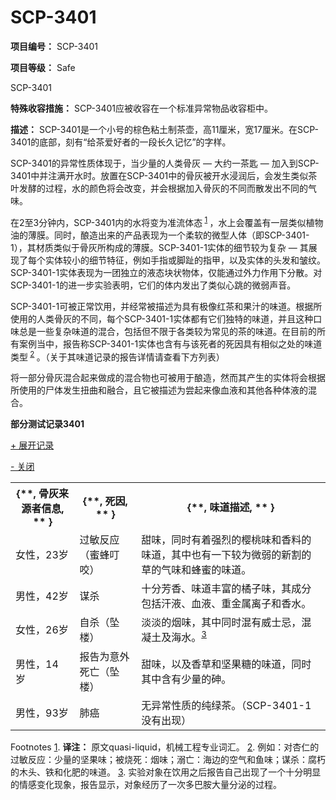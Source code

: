 # SCP-3401
                        


**项目编号：** SCP-3401

**项目等级：** Safe



SCP-3401



**特殊收容措施：** SCP-3401应被收容在一个标准异常物品收容柜中。

**描述：** SCP-3401是一个小号的棕色粘土制茶壶，高11厘米，宽17厘米。在SCP-3401的底部，刻有“给茶爱好者的一段长久记忆”的字样。

SCP-3401的异常性质体现于，当少量的人类骨灰 — 大约一茶匙 — 加入到SCP-3401中并注满开水时。放置在SCP-3401中的骨灰被开水浸润后，会发生类似茶叶发酵的过程，水的颜色将会改变，并会根据加入骨灰的不同而散发出不同的气味。

在2至3分钟内，SCP-3401内的水将变为准流体态<sup class='footnoteref'>
 <a shape='rect' class='footnoteref' id='footnoteref-1' href='javascript:;' onclick='WIKIDOT.page.utils.scrollToReference(&apos;footnote-1&apos;)'>1</a>
</sup>，水上会覆盖有一层类似植物油的薄膜。同时，酿造出来的产品表现为一个柔软的微型人体（即SCP-3401-1），其材质类似于骨灰所构成的薄膜。SCP-3401-1实体的细节较为复杂 — 其展现了每个实体较小的细节特征，例如手指或脚趾的指甲，以及实体的头发和皱纹。SCP-3401-1实体表现为一团独立的液态块状物体，仅能通过外力作用下分散。对SCP-3401-1的进一步实验表明，它们的体内发出了类似心跳的微弱声音。

SCP-3401-1可被正常饮用，并经常被描述为具有极像红茶和果汁的味道。根据所使用的人类骨灰的不同，每个SCP-3401-1实体都有它们独特的味道，并且这种口味总是一些复杂味道的混合，包括但不限于各类较为常见的茶的味道。在目前的所有案例当中，报告称SCP-3401-1实体也含有与该死者的死因具有相似之处的味道类型<sup class='footnoteref'>
 <a shape='rect' class='footnoteref' id='footnoteref-2' href='javascript:;' onclick='WIKIDOT.page.utils.scrollToReference(&apos;footnote-2&apos;)'>2</a>
</sup>。（关于其味道记录的报告详情请查看下方列表）

将一部分骨灰混合起来做成的混合物也可被用于酿造，然而其产生的实体将会根据所使用的尸体发生扭曲和融合，且它被描述为尝起来像血液和其他各种体液的混合。

**部分测试记录3401** 


<a shape='rect' class='collapsible-block-link' href='javascript:;'>+&#160;&#23637;&#24320;&#35760;&#24405;</a>

<a shape='rect' class='collapsible-block-link' href='javascript:;'>-&#160;&#20851;&#38381;</a>

<table class='wiki-content-table'>
 <tr>
  <th colspan='1' rowspan='1'>{**, &#39592;&#28784;&#26469;&#28304;&#32773;&#20449;&#24687;, ** }</th>
  <th colspan='1' rowspan='1'>{**, &#27515;&#22240;, ** }</th>
  <th colspan='1' rowspan='1'>{**, &#21619;&#36947;&#25551;&#36848;, ** }</th>
 </tr>
 <tr>
  <td colspan='1' rowspan='1'>&#22899;&#24615;&#65292;23&#23681;</td>
  <td colspan='1' rowspan='1'>&#36807;&#25935;&#21453;&#24212;&#65288;&#34588;&#34562;&#21486;&#21676;&#65289;</td>
  <td colspan='1' rowspan='1'>&#29980;&#21619;&#65292;&#21516;&#26102;&#26377;&#30528;&#24378;&#28872;&#30340;&#27185;&#26691;&#21619;&#21644;&#39321;&#26009;&#30340;&#21619;&#36947;&#65292;&#20854;&#20013;&#20063;&#26377;&#19968;&#19979;&#36739;&#20026;&#24494;&#24369;&#30340;&#26032;&#21106;&#30340;&#33609;&#30340;&#27668;&#21619;&#21644;&#34562;&#34588;&#30340;&#21619;&#36947;&#12290;</td>
 </tr>
 <tr>
  <td colspan='1' rowspan='1'>&#30007;&#24615;&#65292;42&#23681;</td>
  <td colspan='1' rowspan='1'>&#35851;&#26432;</td>
  <td colspan='1' rowspan='1'>&#21313;&#20998;&#33459;&#39321;&#12289;&#21619;&#36947;&#20016;&#23500;&#30340;&#27224;&#23376;&#21619;&#65292;&#20854;&#25104;&#20998;&#21253;&#25324;&#27735;&#28082;&#12289;&#34880;&#28082;&#12289;&#37325;&#37329;&#23646;&#31163;&#23376;&#21644;&#39321;&#27700;&#12290;</td>
 </tr>
 <tr>
  <td colspan='1' rowspan='1'>&#22899;&#24615;&#65292;26&#23681;</td>
  <td colspan='1' rowspan='1'>&#33258;&#26432;&#65288;&#22368;&#27004;&#65289;</td>
  <td colspan='1' rowspan='1'>&#28129;&#28129;&#30340;&#28895;&#21619;&#65292;&#20854;&#20013;&#21516;&#26102;&#28151;&#26377;&#23041;&#22763;&#24524;&#65292;&#28151;&#20957;&#22303;&#21450;&#28023;&#27700;&#12290;<sup class='footnoteref'><a shape='rect' class='footnoteref' id='footnoteref-3' href='javascript:;' onclick='WIKIDOT.page.utils.scrollToReference(&apos;footnote-3&apos;)'>3</a></sup></td>
 </tr>
 <tr>
  <td colspan='1' rowspan='1'>&#30007;&#24615;&#65292;14&#23681;&#160;</td>
  <td colspan='1' rowspan='1'>&#25253;&#21578;&#20026;&#24847;&#22806;&#27515;&#20129;&#65288;&#22368;&#27004;&#65289;</td>
  <td colspan='1' rowspan='1'>&#29980;&#21619;&#65292;&#20197;&#21450;&#39321;&#33609;&#21644;&#22362;&#26524;&#31958;&#30340;&#21619;&#36947;&#65292;&#21516;&#26102;&#20854;&#20013;&#21547;&#26377;&#23569;&#37327;&#30340;&#30775;&#12290;</td>
 </tr>
 <tr>
  <td colspan='1' rowspan='1'>&#30007;&#24615;&#65292;93&#23681;</td>
  <td colspan='1' rowspan='1'>&#32954;&#30284;</td>
  <td colspan='1' rowspan='1'>&#26080;&#24322;&#24120;&#24615;&#36136;&#30340;&#32431;&#32511;&#33590;&#12290;&#65288;SCP-3401-1&#27809;&#26377;&#20986;&#29616;&#65289;</td>
 </tr>
</table>





Footnotes
<a shape='rect' href='javascript:;' onclick='WIKIDOT.page.utils.scrollToReference(&apos;footnoteref-1&apos;)'>1</a>. **译注：** 原文quasi-liquid，机械工程专业词汇。
<a shape='rect' href='javascript:;' onclick='WIKIDOT.page.utils.scrollToReference(&apos;footnoteref-2&apos;)'>2</a>. 例如：对杏仁的过敏反应：少量的坚果味；被烧死：烟味；溺亡：海边的空气和鱼味；谋杀：腐朽的木头、铁和化肥的味道。
<a shape='rect' href='javascript:;' onclick='WIKIDOT.page.utils.scrollToReference(&apos;footnoteref-3&apos;)'>3</a>. 实验对象在饮用之后报告自己出现了一个十分明显的情感变化现象，报告显示，对象经历了一次多巴胺大量分泌的过程。


                    
